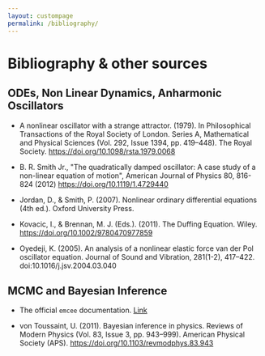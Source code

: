 ```yaml
---
layout: custompage
permalink: /bibliography/
---
```


# Bibliography & other sources

## ODEs, Non Linear Dynamics, Anharmonic Oscillators

- A nonlinear oscillator with a strange attractor. (1979). In Philosophical Transactions of the Royal Society of London. Series A, Mathematical and Physical Sciences (Vol. 292, Issue 1394, pp. 419–448). The Royal Society. https://doi.org/10.1098/rsta.1979.0068 

- B. R. Smith Jr., "The quadratically damped oscillator: A case study of a non-linear equation of motion", American Journal of Physics 80, 816-824 (2012) https://doi.org/10.1119/1.4729440

- Jordan, D., & Smith, P. (2007). Nonlinear ordinary differential equations (4th ed.). Oxford University Press.

- Kovacic, I., & Brennan, M. J. (Eds.). (2011). The Duffing Equation. Wiley. https://doi.org/10.1002/9780470977859

- Oyedeji, K. (2005). An analysis of a nonlinear elastic force van der Pol oscillator equation. Journal of Sound and Vibration, 281(1-2), 417–422. doi:10.1016/j.jsv.2004.03.040


## MCMC and Bayesian Inference

- The official `emcee` documentation. [Link](https://emcee.readthedocs.io/)

- von Toussaint, U. (2011). Bayesian inference in physics. Reviews of Modern Physics (Vol. 83, Issue 3, pp. 943–999). American Physical Society (APS). https://doi.org/10.1103/revmodphys.83.943
